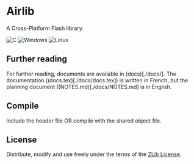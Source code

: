 # Airlib

A Cross-Platform Flash library.

![C](https://img.shields.io/badge/c-%2300599C.svg?style=for-the-badge&logo=c&logoColor=white)
![Windows](https://img.shields.io/badge/Windows-0078D6?style=for-the-badge&logo=windows&logoColor=white)
![Linux](https://img.shields.io/badge/Linux-FCC624?style=for-the-badge&logo=linux&logoColor=black)

## Further reading

For further reading, documents are available in (docs)[./docs/]. The documentation ((docs.tex)[./docs/docs.tex]) is written in French, but the planning document ((NOTES.md)[./docs/NOTES.md] is in English.

## Compile

Include the header file OR compile with the shared object file. 

## License

Distribute, modify and use freely under the terms of the[ZLib License](./LICENSE).
